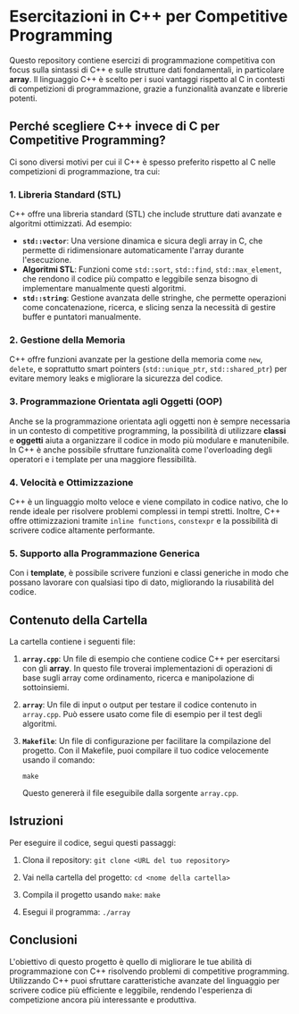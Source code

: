 # Esercitazioni in C++ per Competitive Programming

Questo repository contiene esercizi di programmazione competitiva con focus sulla sintassi di C++ e sulle strutture dati fondamentali, in particolare **array**. Il linguaggio C++ è scelto per i suoi vantaggi rispetto al C in contesti di competizioni di programmazione, grazie a funzionalità avanzate e librerie potenti.

## Perché scegliere C++ invece di C per Competitive Programming?

Ci sono diversi motivi per cui il C++ è spesso preferito rispetto al C nelle competizioni di programmazione, tra cui:

### 1. **Libreria Standard (STL)**

C++ offre una libreria standard (STL) che include strutture dati avanzate e algoritmi ottimizzati. Ad esempio:

- **`std::vector`**: Una versione dinamica e sicura degli array in C, che permette di ridimensionare automaticamente l'array durante l'esecuzione.
- **Algoritmi STL**: Funzioni come `std::sort`, `std::find`, `std::max_element`, che rendono il codice più compatto e leggibile senza bisogno di implementare manualmente questi algoritmi.
- **`std::string`**: Gestione avanzata delle stringhe, che permette operazioni come concatenazione, ricerca, e slicing senza la necessità di gestire buffer e puntatori manualmente.

### 2. **Gestione della Memoria**

C++ offre funzioni avanzate per la gestione della memoria come `new`, `delete`, e soprattutto smart pointers (`std::unique_ptr`, `std::shared_ptr`) per evitare memory leaks e migliorare la sicurezza del codice.

### 3. **Programmazione Orientata agli Oggetti (OOP)**

Anche se la programmazione orientata agli oggetti non è sempre necessaria in un contesto di competitive programming, la possibilità di utilizzare **classi** e **oggetti** aiuta a organizzare il codice in modo più modulare e manutenibile. In C++ è anche possibile sfruttare funzionalità come l'overloading degli operatori e i template per una maggiore flessibilità.

### 4. **Velocità e Ottimizzazione**

C++ è un linguaggio molto veloce e viene compilato in codice nativo, che lo rende ideale per risolvere problemi complessi in tempi stretti. Inoltre, C++ offre ottimizzazioni tramite `inline functions`, `constexpr` e la possibilità di scrivere codice altamente performante.

### 5. **Supporto alla Programmazione Generica**

Con i **template**, è possibile scrivere funzioni e classi generiche in modo che possano lavorare con qualsiasi tipo di dato, migliorando la riusabilità del codice.

## Contenuto della Cartella

La cartella contiene i seguenti file:

1. **`array.cpp`**: Un file di esempio che contiene codice C++ per esercitarsi con gli **array**. In questo file troverai implementazioni di operazioni di base sugli array come ordinamento, ricerca e manipolazione di sottoinsiemi.
   
2. **`array`**: Un file di input o output per testare il codice contenuto in `array.cpp`. Può essere usato come file di esempio per il test degli algoritmi.

3. **`Makefile`**: Un file di configurazione per facilitare la compilazione del progetto. Con il Makefile, puoi compilare il tuo codice velocemente usando il comando:

   `make`

   Questo genererà il file eseguibile dalla sorgente `array.cpp`.

## Istruzioni

Per eseguire il codice, segui questi passaggi:

1. Clona il repository:
   `git clone <URL del tuo repository>`

2. Vai nella cartella del progetto:
   `cd <nome della cartella>`

3. Compila il progetto usando `make`:
   `make`

4. Esegui il programma:
   `./array`

## Conclusioni

L'obiettivo di questo progetto è quello di migliorare le tue abilità di programmazione con C++ risolvendo problemi di competitive programming. Utilizzando C++ puoi sfruttare caratteristiche avanzate del linguaggio per scrivere codice più efficiente e leggibile, rendendo l'esperienza di competizione ancora più interessante e produttiva.
